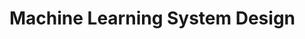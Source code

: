 # Machine Learning System Design


<!-- 
1. System design : intro, importance, how to approach.
2. Machine learning system design 
3. Questions/case studies (both ml and other systems)

First we define system design, then fundamentals, then one or two case studies or interview questions {All the other system design interview questions would be in a separate folder and mentioned here} Then we define machine learning system design. Then its fundamentals, connect it with normal system design. Then Machine learning system design interview questions.
 -->